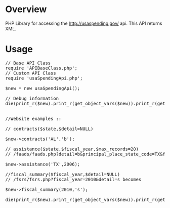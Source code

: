 Overview
========

PHP Library for accessing the http://usaspending.gov/ api. 
This API returns XML.


Usage
=====

<pre>
// Base API Class
require 'APIBaseClass.php';
// Custom API Class
require 'usaSpendingApi.php';

$new = new usaSpendingApi();

// Debug information
die(print_r($new).print_r(get_object_vars($new)).print_r(get_class_methods(get_class($new))));


//Website examples ::

// contracts($state,$detail=NULL)

$new->contracts('AL','b');

// assistance($state,$fiscal_year,$max_records=20)
// /faads/faads.php?detail=b&principal_place_state_code=TX&fiscal_year=2006&max_records=20 becomes

$new->assistance('TX',2006);

//fiscal_summary($fiscal_year,$detail=NULL)
// /fsrs/fsrs.php?fiscal_year=2010&detail=s becomes

$new->fiscal_summary(2010,'s');

die(print_r($new).print_r(get_object_vars($new)).print_r(get_class_methods(get_class($new))));

</pre>
